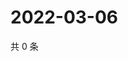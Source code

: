 # 2022-03-06

共 0 条

<!-- BEGIN WEIBO -->
<!-- 最后更新时间 Sun Mar 06 2022 07:00:54 GMT+0800 (China Standard Time) -->

<!-- END WEIBO -->
